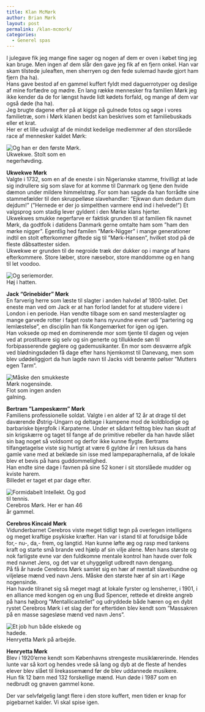 ```yaml
---
title: Klan McMørk
author: Brian Mørk
layout: post
permalink: /klan-mcmork/
categories:
  - Generel spas
---
```

I julegave fik jeg mange fine sager og nogen af dem er oven i købet ting jeg kan bruge. Men ingen af dem slår den gave jeg fik af en fjern onkel. Han var skam tilstede juleaften, men sherryen og den fede sulemad havde gjort ham fjern (ha ha).  
Hans gave bestod af en gammel kuffert fyldt med daguerrotyper og deslige af mine forfædre og mødre. En lang række mennesker fra familien Mørk jeg ikke kender da de for længst havde lidt kødets forfald, og mange af dem var også døde (ha ha).  
Jeg brugte dagene efter på at kigge på gulnede fotos og søge i vores familietræ, som i Mørk klanen bedst kan beskrives som et familiebuskads eller et krat.  
Her er et lille udvalgt af de mindst kedelige medlemmer af den storslåede race af mennesker kaldet Mørk:

<div class="bitImage bitRight" style="width: 228px">
  <img src="http://www.abekat.net/wp-content/images/neger.jpg" alt="Og han er den første Mørk." /><br /> Ukwekwe. Stolt som en negerhøvding.
</div>

**Ukwekwe Mørk**  
Valgte i 1732, som en af de eneste i sin Nigerianske stamme, frivilligt at lade sig indrullere sig som slave for at komme til Danmark og tjene den hvide dæmon under mildere himmelstrøg. For som han sagde da han forrådte sine stammefælder til den skruppelløse slavehandler: ”Ejkwan dum dedum dum dejdum!” (”Hernede er der jo simpelthen varmere end ind i helvede!”) Et valgsprog som stadig lever gyldent i den Mørke klans hjerter.  
Ukwekwes smukke negerfarve er faktisk grunden til at familien fik navnet Mørk, da godtfolk i datidens Danmark gerne omtalte ham som ”ham den mørke nigger”. Egentlig hed familen ”Mørk-Nigger” i mange generationer indtil en stolt efterkommer giftede sig til ”Mørk-Hansen”, hvilket stod på de fleste dåbsattester siden.  
Ukwekwe er grunden til de negroide træk der dukker op i mange af hans efterkommere. Store læber, store næsebor, store manddomme og en hang til let voodoo.

<div class="bitImage bitLeft" style="width: 274px">
  <img src="http://www.abekat.net/wp-content/images/jack.jpg" alt="Og seriemorder." /><br /> Høj i hatten.
</div>

**Jack “Grinebider” Mørk**  
En farverig herre som læste til slagter i anden halvdel af 1800-tallet. Det eneste man ved om Jack er at han forlod landet for at studere videre i London i en periode. Han vendte tilbage som en sand mesterslagter og mange garvede rotter i faget roste hans nyvundne evner udi ”partering og lemlæstelse”, en disciplin han fik Kongemærket for igen og igen.  
Han voksede op med en dominerende mor som tjente til dagen og vejen ved at prostituere sig selv og sin generte og tillukkede søn til forbipasserende gøglere og gademusikanter. En mor som desværre afgik ved blødningsdøden få dage efter hans hjemkomst til Danevang, men som blev udødeliggjort da hun lagde navn til Jacks vidt berømte pølser ”Mutters egen Tarm”.

<div class="bitImage bitRight" style="width: 188px">
  <img src="http://www.abekat.net/wp-content/images/bertram.jpg" alt="Måske den smukkeste Mørk nogensinde." /><br /> Flot som ingen anden galning.
</div>

**Bertram ”Lampeskærm” Mørk**  
Familiens professionelle soldat. Valgte i en alder af 12 år at drage til det daværende Østrig-Ungarn og deltage i kampene mod de koldblodige og barbariske bjergfolk i Karpaterne. Under et sådant felttog blev han skudt af sin krigskærre og taget til fange af de primitive rebeller da han havde slået sin bag noget så voldsomt og derfor ikke kunne flygte. Bertrams tilfangetagelse viste sig hurtigt at være 6 gyldne år i ren luksus da hans gamle vane med at beklæde sin isse med lampeparaphernalia, af de lokale blev et bevis på hans guddommelighed.  
Han endte sine dage i favnen på sine 52 koner i sit storslåede mudder og kviste harem.  
Billedet er taget et par dage efter.

<div class="bitImage bitLeft" style="width: 210px">
  <img src="http://www.abekat.net/wp-content/images/cerebus.jpg" alt="Formidabelt Intellekt. Og god til tennis." /><br /> Cerebros Mørk. Her er han 46 år gammel.
</div>

**Cerebros Kincaid Mørk**  
Vidunderbarnet Cerebros viste meget tidligt tegn på overlegen intelligens og meget kraftige psykiske kræfter. Han var i stand til at forudsige både for,- nu-, da,- frem, og langtid. Han kunne løfte æg og rasp med tankens kraft og starte små brande ved hjælp af sin vilje alene. Men hans største og nok farligste evne var den fuldkomne mentale kontrol han havde over folk med navnet Jens, og det var et uhyggeligt udbredt navn dengang.  
På få år havde Cerebros Mørk samlet sig en hær af mentalt slavebundne og viljeløse mænd ved navn Jens. Måske den største hær af sin art i Køge nogensinde.  
Han havde tilranet sig så meget magt at lokale fyrster og lensherrer, i 1901, i en alliance med kongen og en ung Bud Spencer, rettede et direkte angreb på hans højborg ”Mentallicastellet” og udryddede både hæren og en dybt rystet Cerebros Mørk i et slag der for eftertiden blev kendt som ”Massakren på en masse sagesløse mænd ved navn Jens”.

<div class="bitImage bitRight" style="width: 198px">
  <img src="http://www.abekat.net/wp-content/images/henryette.jpg" alt="Et job hun både elskede og hadede." /><br /> Henryetta Mørk på arbejde.
</div>

**Henryetta Mørk**  
Blev i 1920’erne kendt som Københavns strengeste musiklærerinde. Hendes lunte var så kort og hendes vrede så lang og dyb at de fleste af hendes elever blev slået til lirekassemænd før de blev uddannede musikere.  
Hun fik 12 børn med 132 forskellige mænd. Hun døde i 1987 som en nedbrudt og gnaven gammel kone.

Der var selvfølgelig langt flere i den store kuffert, men tiden er knap for pigebarnet kalder. Vi skal spise igen.